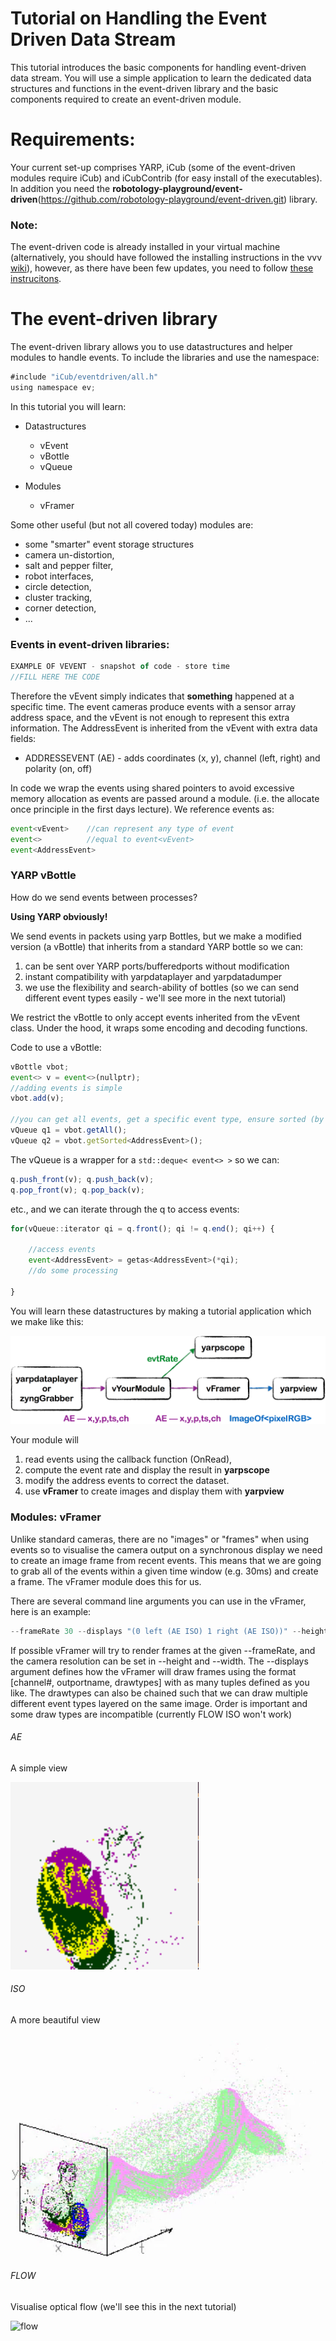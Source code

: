 # Tutorial on Handling the Event Driven Data Stream
This tutorial introduces the basic components for handling event-driven data stream. You will use a simple application to learn the dedicated data structures and functions in the event-driven library and the basic components required to create an event-driven module.

# Requirements:
Your current set-up comprises YARP, iCub (some of the event-driven modules require iCub) and iCubContrib (for easy install of the executables). In addition you need the **robotology-playground/event-driven**(https://github.com/robotology-playground/event-driven.git) library.

### Note: 
The event-driven code is already installed in your virtual machine (alternatively, you should have followed the installing instructions in the vvv [wiki](https://github.com/vvv-school/vvv-school.github.io/blob/master/instructions/how-to-prepare-your-system.md#install-event-driven)), however, as there have been few updates, you need to follow [these instrucitons](https://github.com/vvv-school/vvv17/issues/39). 

# The event-driven library

The event-driven library allows you to use datastructures and helper modules to handle events. To include the libraries and use the namespace:

```javascript
#include "iCub/eventdriven/all.h"
using namespace ev;
``` 

In this tutorial you will learn:

- Datastructures
  - vEvent
  - vBottle
  - vQueue

- Modules
  - vFramer

Some other useful (but not all covered today) modules are:
- some "smarter" event storage structures
- camera un-distortion, 
- salt and pepper filter, 
- robot interfaces, 
- circle detection, 
- cluster tracking,
- corner detection,
- ...

### Events in event-driven libraries:

```javascript
EXAMPLE OF VEVENT - snapshot of code - store time
//FILL HERE THE CODE


``` 
Therefore the vEvent simply indicates that __something__ happened at a specific time. The event cameras produce events with a sensor array address space, and the vEvent is not enough to represent this extra information. The AddressEvent is inherited from the vEvent with extra data fields: 

- ADDRESSEVENT (AE)  - adds coordinates (x, y), channel (left, right) and polarity (on, off)

In code we wrap the events using shared pointers to avoid excessive memory allocation as events are passed around a module. (i.e. the allocate once principle in the first days lecture). We reference events as:

```javascript
event<vEvent>    //can represent any type of event
event<>          //equal to event<vEvent>
event<AddressEvent> 
``` 

### YARP vBottle
How do we send events between processes?

**Using YARP obviously!**

We send events in packets using yarp Bottles, but we make a modified version (a vBottle) that inherits from a standard YARP bottle so we can:

1. can be sent over YARP ports/bufferedports without modification
1. instant compatibility with yarpdataplayer and yarpdatadumper
1. we use the flexibility and search-ability of bottles (so we can send different event types easily - we'll see more in the next tutorial)

We restrict the vBottle to only accept events inherited from the vEvent class. Under the hood, it wraps some encoding and decoding functions.

Code to use a vBottle:

```javascript
vBottle vbot;
event<> v = event<>(nullptr);
//adding events is simple
vbot.add(v);

//you can get all events, get a specific event type, ensure sorted (by timestamp)
vQueue q1 = vbot.getAll();
vQueue q2 = vbot.getSorted<AddressEvent>();
```
The vQueue is a wrapper for a `std::deque< event<> >` so we can:

```javascript
q.push_front(v); q.push_back(v);
q.pop_front(v); q.pop_back(v);
```
etc., and we can iterate through the q to access events:

```javascript
for(vQueue::iterator qi = q.front(); qi != q.end(); qi++) {

    //access events
    event<AddressEvent> = getas<AddressEvent>(*qi);
    //do some processing

}
```

You will learn these datastructures by making a tutorial application which we make like this:

![ev_hand](./misc/tutorial1.png)

Your module will 

1. read events using the callback function (OnRead), 
1. compute the event rate and display the result in **yarpscope**
1. modify the address events to correct the dataset.
1. use **vFramer** to create images and display them with **yarpview**

### Modules: vFramer

Unlike standard cameras, there are no "images" or "frames" when using events so to visualise the camera output on a synchronous display we need to create an image frame from recent events. This means that we are going to grab all of the events within a given time window (e.g. 30ms) and create a frame. The vFramer module does this for us. 

There are several command line arguments you can use in the vFramer, here is an example:

```javascript
--frameRate 30 --displays "(0 left (AE ISO) 1 right (AE ISO))" --height 240 --width 304
```
If possible vFramer will try to render frames at the given --frameRate, and the camera resolution can be set in --height and --width. The --displays argument defines how the vFramer will draw frames using the format [channel#, outportname, drawtypes] with as many tuples defined as you like. The drawtypes can also be chained such that we can draw multiple different event types layered on the same image. Order is important and some draw types are incompatible (currently FLOW ISO won't work)


###### AE
A simple view

![ae](./misc/ae.png)

###### ISO
A more beautiful view

![iso](./misc/iso.png)

###### FLOW
Visualise optical flow (we'll see this in the next tutorial)

![flow](./misc/flow.png)

























